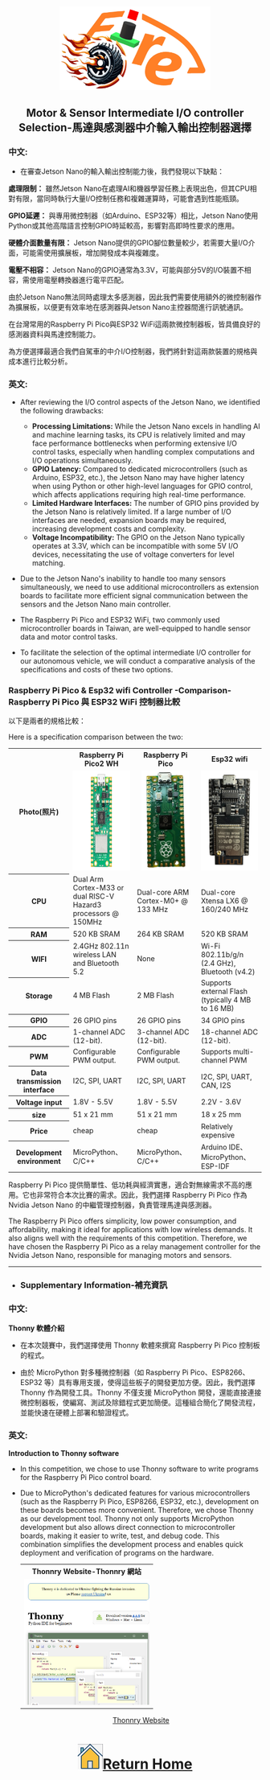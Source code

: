 <div align=center><img src="../../other/img/logo.png" width=300></div>

## <div align="center">Motor & Sensor Intermediate I/O controller Selection-馬達與感測器中介輸入輸出控制器選擇 </div> 
### 中文:
- 在審查Jetson Nano的輸入輸出控制能力後，我們發現以下缺點：

__處理限制：__ 雖然Jetson Nano在處理AI和機器學習任務上表現出色，但其CPU相對有限，當同時執行大量I/O控制任務和複雜運算時，可能會遇到性能瓶頸。

__GPIO延遲：__ 與專用微控制器（如Arduino、ESP32等）相比，Jetson Nano使用Python或其他高階語言控制GPIO時延較高，影響對高即時性要求的應用。

__硬體介面數量有限：__ Jetson Nano提供的GPIO腳位數量較少，若需要大量I/O介面，可能需使用擴展板，增加開發成本與複雜度。

__電壓不相容：__ Jetson Nano的GPIO通常為3.3V，可能與部分5V的I/O裝置不相容，需使用電壓轉換器進行電平匹配。

由於Jetson Nano無法同時處理太多感測器，因此我們需要使用額外的微控制器作為擴展板，以便更有效率地在感測器與Jetson Nano主控器間進行訊號通訊。

在台灣常用的Raspberry Pi Pico與ESP32 WiFi這兩款微控制器板，皆具備良好的感測器資料與馬達控制能力。

為方便選擇最適合我們自駕車的中介I/O控制器，我們將針對這兩款裝置的規格與成本進行比較分析。
### 英文:
- After reviewing the I/O control aspects of the Jetson Nano, we identified the following drawbacks:
  - __Processing Limitations:__ While the Jetson Nano excels in handling AI and machine learning tasks, its CPU is relatively limited and may face performance bottlenecks when performing extensive I/O control tasks, especially when handling complex computations and I/O operations simultaneously.
  - __GPIO Latency:__ Compared to dedicated microcontrollers (such as Arduino, ESP32, etc.), the Jetson Nano may have higher latency when using Python or other high-level languages for GPIO control, which affects applications requiring high real-time performance.
  - __Limited Hardware Interfaces:__ The number of GPIO pins provided by the Jetson Nano is relatively limited. If a large number of I/O interfaces are needed, expansion boards may be required, increasing development costs and complexity. 
  - __Voltage Incompatibility:__ The GPIO on the Jetson Nano typically operates at 3.3V, which can be incompatible with some 5V I/O devices, necessitating the use of voltage converters for level matching.

- Due to the Jetson Nano's inability to handle too many sensors simultaneously, we need to use additional microcontrollers as extension boards to facilitate more efficient signal communication between the sensors and the Jetson Nano main controller.
- The Raspberry Pi Pico and ESP32 WiFi, two commonly used microcontroller boards in Taiwan, are well-equipped to handle sensor data and motor control tasks.
- To facilitate the selection of the optimal intermediate I/O controller for our autonomous vehicle, we will conduct a comparative analysis of the specifications and costs of these two options.



### Raspberry Pi Pico & Esp32 wifi Controller -Comparison-Raspberry Pi Pico 與 ESP32 WiFi 控制器比較
以下是兩者的規格比較：

Here is a specification comparison between the two:

<div align=center>
<table>
<tr>
<th rowspan="2" width=200>Photo(照片)</th>
<th width=200><div align=center>Raspberry Pi Pico2 WH</th>
<th width=200><div align=center>Raspberry Pi Pico</th>
<th width=200><div align=center>Esp32 wifi</th>
</tr><tr>
<td><div align=center><img src="../../other/work_diary/img/8/4.png" height="200"></td>
<td><div align=center><img src="./img/Raspberry_Pi_Pico.png" height="200"></td>
<td><div align=center><img src="./img/esp32.png" height="200"></td>
</tr><tr>
<th>CPU</th>
<td>Dual Arm Cortex-M33 or dual RISC-V Hazard3 processors @ 150MHz</td>
<td>Dual-core ARM Cortex-M0+ @ 133 MHz</td>
<td>Dual-core Xtensa LX6 @ 160/240 MHz</td>
</tr>
<tr>
<th>RAM</th>
<td>520 KB SRAM</td>
<td>264 KB SRAM</td>
<td>520 KB SRAM</td>
</tr>
<tr>
<th>WIFI</th>
<td>2.4GHz 802.11n wireless LAN and Bluetooth 5.2</td>
<td>None</td>
<td>Wi-Fi 802.11b/g/n (2.4 GHz), Bluetooth (v4.2)</td>
</tr>
<tr>
<th>Storage</th>
<td>4 MB Flash</td>
<td>2 MB Flash</td>
<td>Supports external Flash (typically 4 MB to 16 MB)</td>
</tr>
<tr>
<th>GPIO</th>
<td>26 GPIO pins</td>
<td>26 GPIO pins</td>
<td>34 GPIO pins</td>
</tr>
<tr>
<th>ADC</th>
<td>1-channel ADC (12-bit).</td>
<td>3-channel ADC (12-bit).</td>
<td>18-channel ADC (12-bit).</td>
</tr>
<tr>
<th>PWM</th>
<td>Configurable PWM output.</td>
<td>Configurable PWM output.</td>
<td>Supports multi-channel PWM</td>
</tr>
<tr>
<th>Data transmission interface</th>
<td>I2C, SPI, UART</td>
<td>I2C, SPI, UART</td>
<td>I2C, SPI, UART, CAN, I2S</td>
</tr>
<tr>
<th>Voltage input</th>
<td>1.8V - 5.5V</td>
<td>1.8V - 5.5V</td>
<td>2.2V - 3.6V</td>
</tr>
<tr>
<th>size</th>
<td>51 x 21 mm</td>
<td>51 x 21 mm</td>
<td>18 x 25 mm</td>
</tr>
<tr>
<th>Price</th>
<td>cheap</td>
<td>cheap</td>
<td>Relatively expensive</td>
</tr>
<tr>
<th>Development environment</th>
<td>MicroPython、C/C++</td>
<td>MicroPython、C/C++</td>
<td>Arduino IDE、MicroPython、ESP-IDF</td>
</tr>
</tbody>
</table>
</div>

Raspberry Pi Pico 提供簡單性、低功耗與經濟實惠，適合對無線需求不高的應用。它也非常符合本次比賽的需求。因此，我們選擇 Raspberry Pi Pico 作為 Nvidia Jetson Nano 的中繼管理控制器，負責管理馬達與感測器。

The Raspberry Pi Pico  offers simplicity, low power consumption, and affordability, making it ideal for applications with low wireless demands. It also aligns well with the requirements of this competition. Therefore, we have chosen the Raspberry Pi Pico as a relay management controller for the Nvidia Jetson Nano, responsible for managing motors and sensors.

 ***
- ### Supplementary Information-補充資訊
### 中文:
 __Thonny 軟體介紹__
 - 在本次競賽中，我們選擇使用 Thonny 軟體來撰寫 Raspberry Pi Pico 控制板的程式。

 - 由於 MicroPython 對多種微控制器（如 Raspberry Pi Pico、ESP8266、ESP32 等）具有專用支援，使得這些板子的開發更加方便。因此，我們選擇 Thonny 作為開發工具。Thonny 不僅支援 MicroPython 開發，還能直接連接微控制器板，使編寫、測試及除錯程式更加簡便。這種組合簡化了開發流程，並能快速在硬體上部署和驗證程式。  
### 英文:
  __Introduction to  Thonny software__
  - In this competition, we chose to use Thonny software to write programs for the Raspberry Pi Pico control board.
  - Due to MicroPython's dedicated features for various microcontrollers (such as the Raspberry Pi Pico, ESP8266, ESP32, etc.), development on these boards becomes more convenient. Therefore, we chose Thonny as our development tool. Thonny not only supports MicroPython development but also allows direct connection to microcontroller boards, making it easier to write, test, and debug code. This combination simplifies the development process and enables quick deployment and verification of programs on the hardware.


  
    <div align=center>
    <table>
    <tr>
    <th>Thonnry Website-Thonnry 網站</th>
    </tr><tr>
    <td><div align=center><img src="./img/Thonny.png" width=250 ></td>
    </tr>
    </table>
       
    <a href="https://thonny.org/">Thonnry Website</a>    
    </div>

# <div align="center">![HOME](../../other/img/home.png)[Return Home](../../)</div> 
